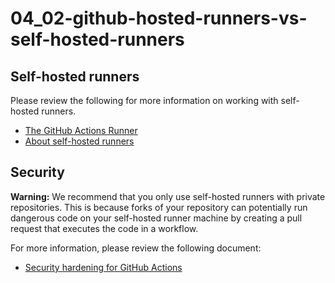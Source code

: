 # 04_02-github-hosted-runners-vs-self-hosted-runners

## Self-hosted runners
Please review the following for more information on working with self-hosted runners.

- [The GitHub Actions Runner](https://github.com/actions/runner)
- [About self-hosted runners](https://docs.github.com/en/actions/hosting-your-own-runners/about-self-hosted-runners)

## Security
<p><strong>Warning:</strong> We recommend that you only use self-hosted runners with private repositories. This is because forks of your repository can potentially run dangerous code on your self-hosted runner machine by creating a pull request that executes the code in a workflow.</p>

For more information, please review the following document:
- [Security hardening for GitHub Actions](https://docs.github.com/en/actions/security-guides/security-hardening-for-github-actions#hardening-for-self-hosted-runners)
